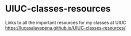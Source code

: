 # UIUC-classes-resources
Links to all the important resources for my classes at UIUC
https://lucasalavapena.github.io/UIUC-classes-resources/
